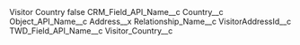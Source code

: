 <?xml version="1.0" encoding="UTF-8"?>
<CustomMetadata xmlns="http://soap.sforce.com/2006/04/metadata" xmlns:xsi="http://www.w3.org/2001/XMLSchema-instance" xmlns:xsd="http://www.w3.org/2001/XMLSchema">
    <label>Visitor Country</label>
    <protected>false</protected>
    <values>
        <field>CRM_Field_API_Name__c</field>
        <value xsi:type="xsd:string">Country__c</value>
    </values>
    <values>
        <field>Object_API_Name__c</field>
        <value xsi:type="xsd:string">Address__x</value>
    </values>
    <values>
        <field>Relationship_Name__c</field>
        <value xsi:type="xsd:string">VisitorAddressId__c</value>
    </values>
    <values>
        <field>TWD_Field_API_Name__c</field>
        <value xsi:type="xsd:string">Visitor_Country__c</value>
    </values>
</CustomMetadata>
